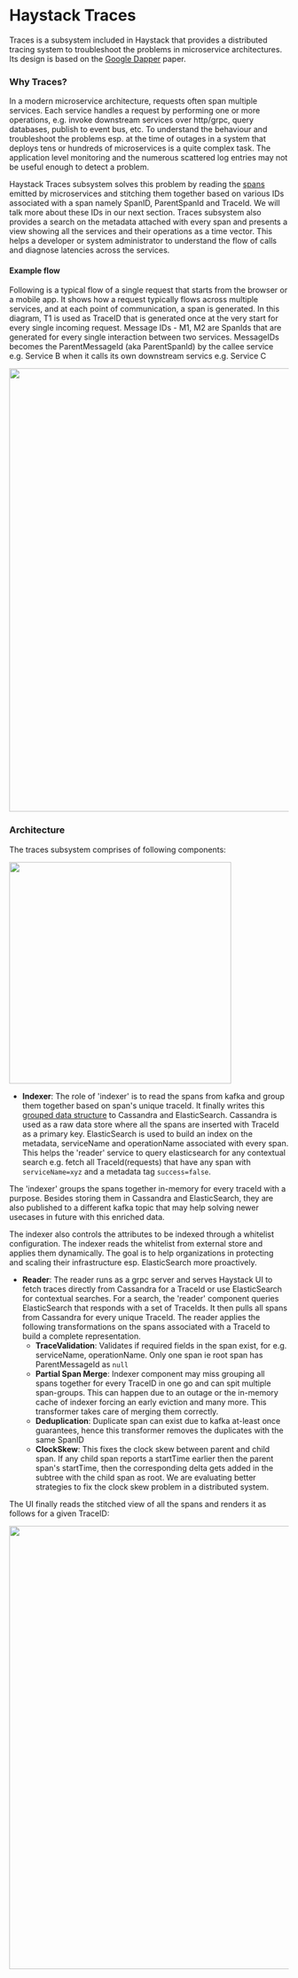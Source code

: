 # Haystack Traces

Traces is a subsystem included in Haystack that provides a distributed tracing system to troubleshoot the problems in microservice architectures. Its design is based on the [Google Dapper](http://research.google.com/pubs/pub36356.html) paper.

### Why Traces?
In a modern microservice architecture, requests often span multiple services. Each service handles a request by performing one or more operations, e.g. invoke downstream services over http/grpc, query databases, publish to event bus, etc. To understand the behaviour and troubleshoot the problems esp. at the time of outages in a system that deploys tens or hundreds of microservices is a quite complex task. The application level monitoring and the numerous scattered log entries may not be useful enough to detect a problem. 

Haystack Traces subsystem solves this problem by reading the [spans](https://github.com/ExpediaDotCom/haystack-idl/blob/master/proto/span.proto) emitted by microservices and stitching them together based on various IDs associated with a span namely SpanID, ParentSpanId and TraceId. We will talk more about these IDs in our next section. Traces subsystem also provides a search on the metadata attached with every span and presents a view showing all the services and their operations as a time vector. This helps a developer or system administrator to understand the flow of calls and diagnose latencies across the services.  

#### Example flow
Following is a typical flow of a single request that starts from the browser or a mobile app. It shows how a request typically flows across multiple services, and at each point of communication, a span is generated. In this diagram, T1 is used as TraceID that is generated once at the very start for every single incoming request. Message IDs - M1, M2 are SpanIds that are generated for every single interaction between two services. MessageIDs becomes the ParentMessageId (aka ParentSpanId) by the callee service e.g. Service B when it calls its own downstream servics e.g. Service C

<img src="../images/Haystack-Spans.png" style="width: 800px;"/>



### Architecture
The traces subsystem comprises of following components:

<img src="../images/trace-subsystem-architecture.png" style="width: 400px;"/>

- **Indexer**: The role of 'indexer' is to read the spans from kafka and group them together based on span's unique traceId. It finally writes this [grouped data structure](https://github.com/ExpediaDotCom/haystack-idl/blob/master/proto/spanBuffer.proto) to Cassandra and ElasticSearch. Cassandra is used as a raw data store where all the spans are inserted with TraceId as a primary key. ElasticSearch is used to build an index on the metadata, serviceName and operationName associated with every span. This helps the 'reader' service to query elasticsearch for any contextual search e.g. fetch all TraceId(requests) that have any span with `serviceName=xyz` and a metadata tag `success=false`. 

The 'indexer' groups the spans together in-memory for every traceId with a purpose. Besides storing them in Cassandra and ElasticSearch, they are also published to a different kafka topic that may help solving newer usecases in future with this enriched data.  

The indexer also controls the attributes to be indexed through a whitelist configuration. The indexer reads the whitelist from external store and applies them dynamically. The goal is to help organizations in protecting and scaling their infrastructure esp. ElasticSearch more proactively. 


- **Reader**: The reader runs as a grpc server and serves Haystack UI to fetch traces directly from Cassandra for a TraceId or use ElasticSearch for contextual searches. For a search, the 'reader' component queries ElasticSearch that responds with a set of TraceIds. It then pulls all spans from Cassandra for every unique TraceId. The reader applies the following transformations on the spans associated with a TraceId to build a complete representation.
     - **TraceValidation**: Validates if required fields in the span exist, for e.g. serviceName, operationName. Only one span ie root span has ParentMessageId as `null`
     - **Partial Span Merge**: Indexer component may miss grouping all spans together for every TraceID in one go and can spit multiple span-groups. This can happen due to an outage or the in-memory cache of indexer forcing an early eviction and many more. This transformer takes care of merging them correctly.
     - **Deduplication**: Duplicate span can exist due to kafka at-least once guarantees, hence this transformer removes the duplicates with the same SpanID    
     - **ClockSkew**: This fixes the clock skew between parent and child span. If any child span reports a startTime earlier then the parent span's startTime, then the corresponding delta gets added in the subtree with the child span as root. We are evaluating better strategies to fix the clock skew problem in a distributed system.
     
The UI finally reads the  stitched view of all the spans and renders it as follows for a given TraceID:

<img src="../images/trace_details.png" style="width: 800px;"/>
